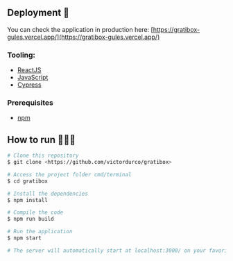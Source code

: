 ## Deployment 🚀
You can check the application in production here: [https://gratibox-gules.vercel.app/](https://gratibox-gules.vercel.app/)

### Tooling:
* [ReactJS](https://reactjs.org/)
* [JavaScript](https://www.javascript.com/)
* [Cypress](https://www.cypress.io/)

### Prerequisites
* [npm](https://docs.npmjs.com/downloading-and-installing-node-js-and-npm/)

## How to run 🏃‍♀️💨

```bash
# Clone this repository
$ git clone <https://github.com/victordurco/gratibox>

# Access the project folder cmd/terminal
$ cd gratibox

# Install the dependencies
$ npm install

# Compile the code
$ npm run build

# Run the application
$ npm start

# The server will automatically start at localhost:3000/ on your favorite browser
```
